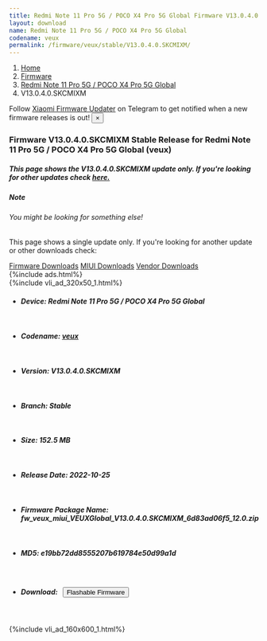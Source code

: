 ```yaml
---
title: Redmi Note 11 Pro 5G / POCO X4 Pro 5G Global Firmware V13.0.4.0.SKCMIXM Update
layout: download
name: Redmi Note 11 Pro 5G / POCO X4 Pro 5G Global
codename: veux
permalink: /firmware/veux/stable/V13.0.4.0.SKCMIXM/
---
```

<nav aria-label="breadcrumb">
    <ol class="breadcrumb">
        <li class="breadcrumb-item"><a href="/">Home</a></li>
        <li class="breadcrumb-item"><a href="/firmware/">Firmware</a></li>
        <li class="breadcrumb-item"><a href="/firmware/veux/">Redmi Note 11 Pro 5G / POCO X4 Pro 5G Global</a></li>
        <li class="breadcrumb-item active" aria-current="page">V13.0.4.0.SKCMIXM</li>
    </ol>
</nav>
<div class="alert alert-primary alert-dismissible fade show" role="alert">
    Follow <a href="https://t.me/XiaomiFirmwareUpdater" class="alert-link">Xiaomi Firmware Updater</a> on Telegram to get
    notified when a new firmware releases is out!
    <button type="button" class="close" data-dismiss="alert" aria-label="Close">
        <span aria-hidden="true">&times;</span>
    </button>
</div>
<div class="col-12 mx-auto">
    <h3 class="title bg-light p-2 rounded">Firmware V13.0.4.0.SKCMIXM Stable Release for Redmi Note 11 Pro 5G / POCO X4 Pro 5G Global (veux)</h3>
    <h5>This page shows the V13.0.4.0.SKCMIXM update only. If you're looking for other updates check
        <a href="/firmware/veux/">here.</a></h5>
    <div class="card">
        <div class="card-body">
            <h5 class="card-title">Note</h5>
            <h6 class="card-subtitle mb-2 text-muted">You might be looking for something else!</h6>
            <p class="card-text">This page shows a single update only.
                If you're looking for another update or other downloads check:</p>
            <a href="/firmware/" class="card-link">Firmware Downloads</a>
            <a href="/miui/" class="card-link">MIUI Downloads</a>
            <a href="/vendor/" class="card-link">Vendor Downloads</a>
        </div>
    </div>
    {%include ads.html%}
    <div class="row justify-content-center">
        <div class="col-10" id="downloads">
                    <div class="card card-body">
            {%include vli_ad_320x50_1.html%}
            <ul class="list-unstyled">
                <li style="padding-bottom: 10px;">
                    <h5><b>Device: </b>Redmi Note 11 Pro 5G / POCO X4 Pro 5G Global</h5>
                </li>
                <li style="padding-bottom: 10px;">
                    <h5><b>Codename: </b> <a href="/firmware/veux/" target="_blank">veux</a> </h5>
                </li>
                <li style="padding-bottom: 10px;">
                    <h5><b>Version: </b>V13.0.4.0.SKCMIXM</h5>
                </li>
                <li style="padding-bottom: 10px;">
                    <h5><b>Branch: </b>Stable</h5>
                </li>
                <li style="padding-bottom: 10px;">
                    <h5><b>Size: </b>152.5 MB</h5>
                </li>
                <li style="padding-bottom: 10px;">
                    <h5><b>Release Date: </b>2022-10-25</h5>
                </li>
                <li style="padding-bottom: 10px;">
                    <h5><b>Firmware Package Name: </b><span id="filename" class="text-dark">fw_veux_miui_VEUXGlobal_V13.0.4.0.SKCMIXM_6d83ad06f5_12.0.zip</span></h5>
                </li>
                <li style="padding-bottom: 10px;">
                    <h5><b>MD5: </b><span id="md5" class="text-muted">e19bb72dd8555207b619784e50d99a1d</span></h5>
                </li>
                <li style="padding-bottom: 10px;">
                    <h5><b>Download: </b><button type="button" id="download" class="btn btn-primary"
                    style="margin: 7px;" onclick="redirect('fw_veux_miui_VEUXGlobal_V13.0.4.0.SKCMIXM_6d83ad06f5_12.0.zip'); return false;"><i class="fa fa-download"></i> Flashable Firmware</button></h5>
                </li>
            </ul>
        </div>
        </div>
        {%include vli_ad_160x600_1.html%}
    </div>
</div>
